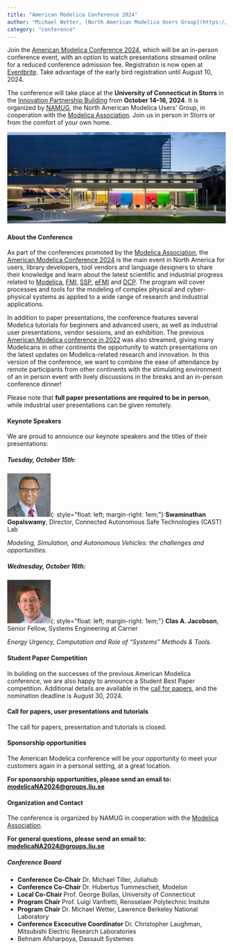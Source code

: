 ```yaml
---
title: "American Modelica Conference 2024"
author: "Michael Wetter, [North American Modelica Users Group](https://modelica.org/events/american2024/))"
category: "conference"
---
```


Join the [American Modelica Conference 2024](https://modelica.org/events/american2024/), which will be an in-person conference event, with an option to watch presentations streamed online for a reduced conference admission fee.
Registration is now open at [Eventbrite](https://www.eventbrite.com/e/american-modelica-conference-2024-tickets-794519207337?aff=oddtdtcreator).
Take advantage of the early bird registration until August 10, 2024.

The conference will take place at the **University of Connecticut in Storrs** in the [Innovation Partnership Building](https://techpark.uconn.edu/) from **October 14–16, 2024**. It is organized by [NAMUG](https://namug.org/), the North American Modelica Users' Group, in cooperation with the [Modelica Association](/association/). Join us in person in Storrs or from the comfort of your own home.

![](UConn-Innovation-Partnership-1920x800.jpg)

#### About the Conference
As part of the conferences promoted by the [Modelica Association](https://modelica.org/association/), the [American Modelica Conference 2024](https://modelica.org/events/american2024/) is the main event in North America for users, library developers, tool vendors and language designers to share their knowledge and learn about the latest scientific and industrial progress related to [Modelica](https://modelica.org/), [FMI](https://fmi-standard.org/), [SSP](https://ssp-standard.org/), [eFMI](http://efmi-standard.org/) and [DCP](https://dcp-standard.org/).
The program will cover processes and tools for the modeling of complex physical and cyber-physical systems as applied to a wide range of research and industrial applications.

In addition to paper presentations, the conference features several Modelica tutorials for beginners and advanced users, as well as industrial user presentations, vendor sessions, and an exhibition.  The previous [American Modelica conference in 2022](https://2022.american.conference.modelica.org/) was also streamed, giving many Modelicans in other continents the opportunity to watch presentations on the latest updates on Modelica-related research and innovation.  In this version of the conference, we want to combine the ease of attendance by remote participants from other continents with the stimulating environment of an in person event with lively discussions in the breaks and an in-person conference dinner! 

Please note that **full paper presentations are required to be in person**, while industrial user presentations can be given remotely.

#### Keynote Speakers

We are proud to announce our keynote speakers and the titles of their presentations:

##### Tuesday, October 15th:

![](Swami_small.jpg){: style="float: left; margin-right: 1em;"} **Swaminathan Gopalswamy**, Director, Connected Autonomous Safe Technologies (CAST) Lab

*Modeling, Simulation, and Autonomous Vehicles: the challenges and opportunities.*

##### Wednesday, October 16th:

![](ClasJacobson_small.jpg){: style="float: left; margin-right: 1em;"} **Clas A. Jacobson**, Senior Fellow, Systems Engineering at Carrier

*Energy Urgency, Computation and Role of “Systems” Methods & Tools.*

#### Student Paper Competition

In building on the successes of the previous American Modelica conference, we are also happy to announce a Student Best Paper competition.  Additional details are available in the [call for papers](https://modelica.org/events/american2024/call2024/), and the nomination deadline
is August 30, 2024.

#### Call for papers, user presentations and tutorials

The call for papers, presentation and tutorials is closed.

#### Sponsorship opportunities

The American Modelica conference will be your opportunity to meet your customers again in a personal setting, at a great location. 

**For sponsorship opportunities, please send an email to:** **[modelicaNA2024@groups.liu.se](mailto:modelicaNA2024@groups.liu.se)**

#### Organization and Contact

The conference is organized by NAMUG in cooperation with the [Modelica Association](https://modelica.org/).

**For general questions, please send an email to:** **[modelicaNA2024@groups.liu.se](mailto:modelicaNA2024@groups.liu.se)**

##### Conference Board

  -  **Conference Co-Chair** Dr. Michael Tiller, Juliahub
  -  **Conference Co-Chair** Dr. Hubertus Tummescheit, Modelon
  -  **Local Co-Chair** Prof. George Bollas, University of Connecticut
  -  **Program Chair** Prof. Luigi Vanfretti, Rensselaer Polytechnic Insitute
  -  **Program Chair** Dr. Michael Wetter, Lawrence Berkeley National Laboratory
  -  **Conference Excecutive Coordinator** Dr. Christopher Laughman, Mitsubishi Electric Research Laboratories
  -  Behnam Afsharpoya, Dassault Systemes
